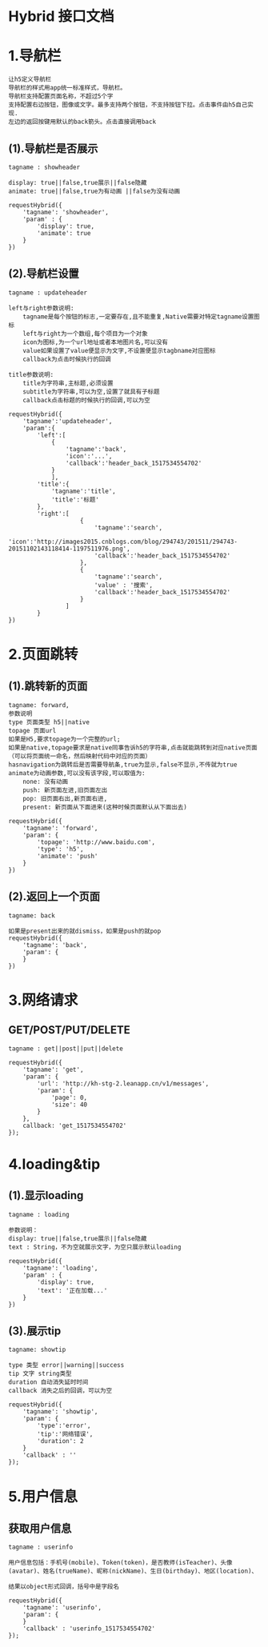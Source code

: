 #  Hybrid 接口文档

# 1.导航栏
    让h5定义导航栏
    导航栏的样式用app统一标准样式，导航栏。
    导航栏支持配置页面名称，不超过5个字
    支持配置右边按钮，图像或文字。最多支持两个按钮，不支持按钮下拉。点击事件由h5自己实现.
    左边的返回按键用默认的back箭头。点击直接调用back
    
##  (1).导航栏是否展示
    tagname : showheader

    display: true||false,true展示||false隐藏
    animate: true||false,true为有动画 ||false为没有动画
    
    requestHybrid({
        'tagname': 'showheader',
        'param' : {
            'display': true,
            'animate': true
        }
    })

## (2).导航栏设置
    tagname : updateheader

    left与right参数说明:
        tagname是每个按钮的标志,一定要存在,且不能重复,Native需要对特定tagname设置图标
        left与right为一个数组,每个项目为一个对象
        icon为图标,为一个url地址或者本地图片名,可以没有
        value如果设置了value便显示为文字,不设置便显示tagbname对应图标
        callback为点击时候执行的回调
    
    title参数说明:
        title为字符串,主标题,必须设置
        subtitle为字符串,可以为空,设置了就具有子标题
        callback点击标题的时候执行的回调,可以为空
    
    requestHybrid({
        'tagname':'updateheader',
        'param':{
            'left':[
                {
                    'tagname':'back',
                    'icon':'...',
                    'callback':'header_back_1517534554702'
                }
                ],
            'title':{
                'tagname':'title',
                'title':'标题'
            },
            'right':[
                        {
                            'tagname':'search',
                            'icon':'http://images2015.cnblogs.com/blog/294743/201511/294743-20151102143118414-1197511976.png',
                            'callback':'header_back_1517534554702'
                        },
                        {
                            'tagname':'search',
                            'value' : '搜索',
                            'callback':'header_back_1517534554702'
                        }
                    ]
            }
    })
    
# 2.页面跳转

## (1).跳转新的页面
    tagname: forward,
    参数说明
    type 页面类型 h5||native
    topage 页面url
    如果是H5,要求topage为一个完整的url;
    如果是native,topage要求是native同事告诉h5的字符串,点击就能跳转到对应native页面（可以将页面统一命名，然后映射代码中对应的页面）
    hasnavigation为跳转后是否需要导航条,true为显示,false不显示,不传就为true
    animate为动画参数,可以没有该字段,可以取值为:
        none: 没有动画
        push: 新页面左进,旧页面左出
        pop: 旧页面右出,新页面右进,
        present: 新页面从下面进来(这种时候页面默认从下面出去)
    
    requestHybrid({
        'tagname': 'forward',
        'param': {
            'topage': 'http://www.baidu.com',
            'type': 'h5',
            'animate': 'push'
        }
    })
    
## (2).返回上一个页面
    tagname: back
    
    如果是present出来的就dismiss，如果是push的就pop
    requestHybrid({
        'tagname': 'back',
        'param': {
        }
    })
    
# 3.网络请求

## GET/POST/PUT/DELETE

    tagname : get||post||put||delete

    requestHybrid({
        'tagname': 'get',
        'param': {
            'url': 'http://kh-stg-2.leanapp.cn/v1/messages',
            'param': {
                'page': 0,
                'size': 40
            }
        },
        callback: 'get_1517534554702'
    });


# 4.loading&tip

## (1).显示loading

    tagname : loading
    
    参数说明：
    display: true||false,true展示||false隐藏
    text : String，不为空就展示文字，为空只展示默认loading
    
    requestHybrid({
        'tagname': 'loading',
        'param' : {
            'display': true,
            'text': '正在加载...'
        }
    })


## (3).展示tip

    tagname: showtip
    
    type 类型 error||warning||success
    tip 文字 string类型
    duration 自动消失延时时间
    callback 消失之后的回调，可以为空
    
    requestHybrid({
        'tagname': 'showtip',
        'param': {
            'type':'error',
            'tip':'网络错误',
            'duration': 2
        }
        'callback' : ''
    });


# 5.用户信息

## 获取用户信息

    tagname : userinfo
    
    用户信息包括：手机号(mobile)、Token(token)，是否教师(isTeacher)、头像(avatar)、姓名(trueName)、昵称(nickName)、生日(birthday)、地区(location)、
    
    结果以object形式回调，括号中是字段名
    
    requestHybrid({
        'tagname': 'userinfo',
        'param': {
        }
        'callback' : 'userinfo_1517534554702'
    });
    
    

